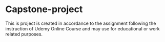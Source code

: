 # Capstone-project
This is project is created in accordance to the assignment following the instruction of Udemy Online Course and may use for educational or work related purposes.
